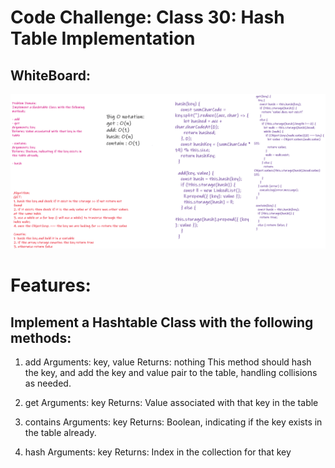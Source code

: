 # Code Challenge: Class 30: Hash Table Implementation


## WhiteBoard:

![](./hash1.png)

# Features: 
## Implement a Hashtable Class with the following methods:

1. add
Arguments: key, value
Returns: nothing
This method should hash the key, and add the key and value pair to the table, handling collisions as needed.

2. get
Arguments: key
Returns: Value associated with that key in the table

3. contains
Arguments: key
Returns: Boolean, indicating if the key exists in the table already.

4. hash
Arguments: key
Returns: Index in the collection for that key
